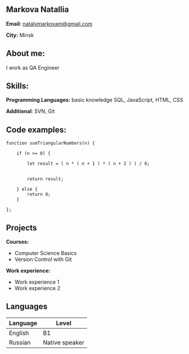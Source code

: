 ## Markova Natallia  

**Email:** natalymarkovam@gmail.com

**City:** Minsk  


## About me:

I work as QA Engineer  


## Skills:

**Programming Languages:** basic knowledge SQL, JavaScript, HTML, CSS

**Additional**: SVN, Git  


## Code examples:

```
function sumTriangularNumbers(n) {

    if (n >= 0) {

        let result = ( n * ( n + 1 ) * ( n + 2 ) ) / 6;
      

        return result;

    } else {
        return 0;
    }

};
```


## Projects

**Courses:**
* Computer Science Basics
* Version Control with Git

**Work experience:** 
* Work experience 1
* Work experience 2  


## Languages

Language | Level
------------ | -------------
English | B1
Russian | Native speaker

